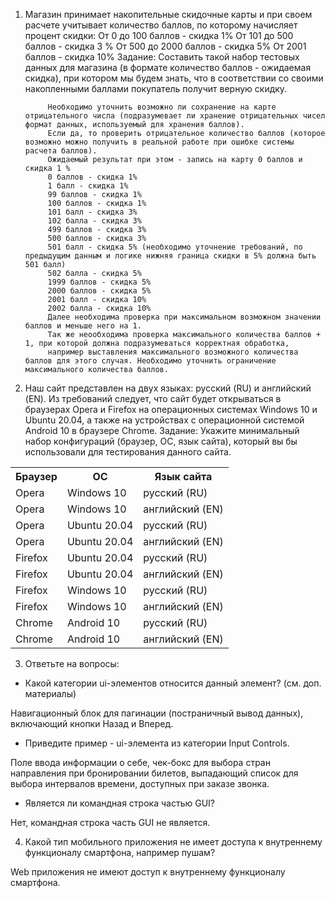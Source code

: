 1. Магазин принимает накопительные скидочные карты и при своем расчете учитывает количество баллов, по которому начисляет процент скидки:
От 0 до 100 баллов - скидка 1% От 101 до 500 баллов - скидка 3 % От 500 до 2000 баллов - скидка 5% От 2001 баллов - скидка 10%
Задание: Составить такой набор тестовых данных для магазина (в формате количество баллов - ожидаемая скидка),
при котором мы будем знать, что в соответствии со своими накопленными баллами покупатель получит верную скидку.

            Необходимо уточнить возможно ли сохранение на карте отрицательного числа (подразумевает ли хранение отрицательных чисел формат данных, используемый для хранения баллов). 
            Если да, то проверить отрицательное количество баллов (которое возможно можно получить в реальной работе при ошибке системы расчета баллов). 
            Ожидаемый результат при этом - запись на карту 0 баллов и скидка 1 % 
            0 баллов - скидка 1%
            1 балл - скидка 1% 
            99 баллов - скидка 1%
            100 баллов - скидка 1%
            101 балл - скидка 3%
            102 балла - скидка 3%
            499 баллов - скидка 3%
            500 баллов - скидка 3%
            501 балл - скидка 5% (необходимо уточнение требований, по предыдущим данным и логике нижняя граница скидки в 5% должна быть 501 балл)
            502 балла - скидка 5%
            1999 баллов - скидка 5%
            2000 баллов - скидка 5%
            2001 балл - скидка 10%
            2002 балла - скидка 10%
            Далее необходима проверка при максимальном возможном значении баллов и меньше него на 1.
            Так же неообходима проверка максимального количества баллов + 1, при которой должна подразумеваться корректная обработка,
            например выставления максимального возможного количества баллов для этого случая. Необходимо уточнить ограничение максимального количества баллов.

3. Наш сайт представлен на двух языках: русский (RU) и английский (EN).
Из требований следует, что сайт будет открываться в браузерах Opera и Firefox на операционных системах Windows 10 и Ubuntu 20.04,
а также на устройствах с операционной системой Android 10 в браузере Chrome.
Задание: Укажите минимальный набор конфигураций (браузер, ОС, язык сайта), который вы бы использовали для тестирования данного сайта.

<table>
  <tr>
    <th>Браузер</th>
    <th>ОС</th>
    <th>Язык сайта</th>
  </tr>
  <tr>
    <td>Opera</td>
    <td>Windows 10</td>
    <td>русский (RU)</td>
  </tr>
  <tr>
    <td>Opera</td>
    <td>Windows 10</td>
    <td>английский (EN)</td>
  </tr>  
  <tr>
    <td>Opera</td>
    <td>Ubuntu 20.04</td>
    <td>русский (RU)</td>
  </tr> 
  <tr>
    <td>Opera</td>
    <td>Ubuntu 20.04</td>
    <td>английский (EN)</td>
  </tr>  
  <tr>
    <td>Firefox</td>
    <td>Ubuntu 20.04</td>
    <td>русский (RU)</td>
  </tr> 
  <tr>
    <td>Firefox</td>
    <td>Ubuntu 20.04</td>
    <td>английский (EN)</td>
  </tr>   
  <tr>
    <td>Firefox</td>
    <td>Windows 10</td>
    <td>русский (RU)</td>
  </tr> 
  <tr>
    <td>Firefox</td>
    <td>Windows 10</td>
    <td>английский (EN)</td>
  </tr>   
  <tr>
    <td>Chrome</td>
    <td>Android 10</td>
    <td>русский (RU)</td>
  </tr> 
  <tr>
    <td>Chrome</td>
    <td>Android 10</td>
    <td>английский (EN)</td>
  </tr> 
</table>

3. Ответьте на вопросы:
- Какой категории ui-элементов относится данный элемент? (см. доп. материалы) 

Навигационный блок для пагинации (постраничный вывод данных), включающий кнопки Назад и Вперед.

- Приведите пример - ui-элемента из категории Input Controls.

Поле ввода информации о себе, чек-бокс для выбора стран направления при бронировании билетов, выпадающий список для выбора интервалов времени, доступных при заказе звонка.

- Является ли командная строка частью GUI?

Нет, командная строка часть GUI не является.

4. Какой тип мобильного приложения не имеет доступа к внутреннему функционалу смартфона, например пушам?

Web приложения не имеют доступ к внутреннему функционалу смартфона.

